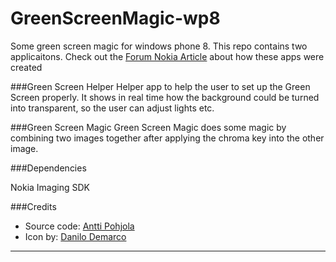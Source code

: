 GreenScreenMagic-wp8
====================

Some green screen magic for windows phone 8. This repo contains two applicaitons. 
Check out the [Forum Nokia Article] about how these apps were created

###Green Screen Helper
Helper app to help the user to set up the Green Screen properly. It shows in real time how the background could be turned into transparent,
so the user can adjust lights etc. 

###Green Screen Magic
Green Screen Magic does some magic by combining two images together after applying the chroma key into the other image.

###Dependencies

Nokia Imaging SDK


###Credits

 * Source code: [Antti Pohjola]
 * Icon by: [Danilo Demarco]

-------
[Danilo Demarco]: http://www.danilodemarco.com/  "Danilo Demarco"
[Antti Pohjola]: www.summeli.fi "Antti Pohjola"
[Forum Nokia Article]: http://developer.nokia.com/Community/Wiki/Green_Screen_Magic(Chroma_Key)_with_Nokia_Imaging_SDK "Forum Nokia Wiki Article"
